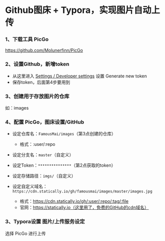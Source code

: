 # Github图床  + Typora，实现图片自动上传


### 1、下载工具 PicGo

https://github.com/Molunerfinn/PicGo

### 2、设置Github，新增token

- 从这里进入 [Settings / Developer settings](https://github.com/settings/tokens) 设置 Generate new token
- 保存token，后面第4步要用到
### 3、创建用于存放图片的仓库

如：images

### 4、配置 PicGo，图床设置/GitHub

- 设定仓库名：`FamousMai/images`（第3点创建的仓库）
  - 格式：:user/:repo

- 设定分支名：`master`（自定义）
- 设定Token：`***************`（第2点获取的token）
- 设定存储路径：`imgs/`（自定义）
- 设定自定义域名：`https://cdn.statically.io/gh/famousmai/images/master/images.jpg`
  - 格式：https://cdn.statically.io/gh/:user/:repo/:tag/:file
  - 官网：https://statically.io（这里用了，免费的GitHub的cdn域名）

### 3、Typora设置 图片/上传服务设定
选择 PicGo 进行上传
